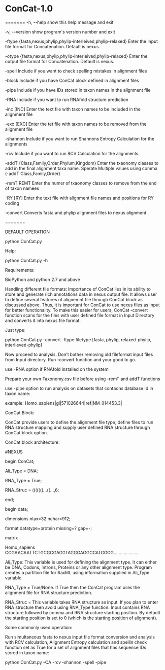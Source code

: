 ConCat-1.0
==========


=======
  -h, --help                    show this help message and exit
  
  -v, --version                 show program's version number and exit
      
  -ftype {fasta,nexus,phylip,phylip-interleived,phylip-relaxed}
                                Enter the input file format for Concatenation. Default
                                is nexus.
                        
  -otype {fasta,nexus,phylip,phylip-interleived,phylip-relaxed}
                                Enter the output file format for Concatenation.
                                Default is nexus.
                        
  -spell                        Include if you want to check spelling mistakes in
                                alignment files
                        
  -block                        Include if you have ConCat block defined in alignment
                                files
                        
  -pipe                         Include if you have IDs stored in taxon names in the
                                alignment file
                        
  -RNA                          Include if you want to run RNAfold structure
                                prediction
                        
  -inc [INC]                    Enter the text file with taxon names to be included in
                                the alignment file
                        
  -exc [EXC]                    Enter the tet file with taxon names to be removed from
                                the alignment file
                        
  -shannon                      Include if you want to run Shannons Entropy
                                Calculation for the alignments
                        
  -rcv                          Include if you want to run RCV Calculation for the
                                alignments
                        
  -addT {Class,Family,Order,Phylum,Kingdom}
                                Enter the txaonomy classes to add in the final
                                alignment taxa name. Sperate Multiple values using
                                comma (-addT Class,Family,Order)
                          
  -remT REMT                    Enter the numer of txaonomy classes to remove from the
                                end of taxon namees
                        
  -RY [RY]                      Enter the text file with alignment file names and
                                positions for RY coding
                        
  -convert                      Converts fasta and phylip alignment files to nexus
                                alignment

=======


DEFAULT OPERATION

python ConCat.py

Help:

python ConCat.py -h

Requirements:

BioPython and python 2.7 and above

Handling different file formats: Importance of ConCat lies in its ability to store and generate rich annotations data in nexus output file. It allows user to define several features of alignemnt file through ConCat block as discussed above. Thus, it is important for ConCat to use nexus files as input for better functionality. To make this easier for users, ConCat -convert function scans for the files with user defined file format in Input Directory and converts it into nexus file format. 

Just type:

python ConCat.py -convert -ftype filetype [fasta, phylip, relaxed-phylip, interlieved-phylip]

Now proceed to analysis. Don't bother removing old fileformat input files from Input directory. Run -convert function and your good to go.


use -RNA option if RNAfold installed on the system

Prepare your own Taxonomy.csv file before using -remT and addT functions

use -pipe option to run analysis on datasets that contaons database Id in taxon name:

example: Homo_sapiens|gi|571026644|ref|NM_014453.3| 

ConCat Block:

ConCat provide users to define the alignment file type, define files to run RNA structure mapping and supply user defined RNA structure through ConCat block option.

ConCat block architecture:

#NEXUS

begin ConCat;

  Ali_Type = DNA; 

  RNA_Type = True; 

  RNA_Struc = (((((((...((...,6;

end;

begin data;

dimensions ntax=32 nchar=912;

format datatype=protein missing=? gap=-;

matrix

Homo_sapiens CCGAACAATTCTGCGCGAGGTAGGGAGGCCATGGCG....................


Ali_Type: This variable is used for defining the alignment type. It can either be DNA, Codons, Introns, Proteins or any other alignment type. Program creates a partition file for RaxML using information supplied in Ali_Type variable.

RNA_Type = True/None. If True then the ConCat program uses the alignment file for RNA structure prediction.

RNA_Struc = This variable takes RNA structure as input. If you plan to enter RNA structure then avoid using RNA_Type function. Input contains RNA structure followed by comma and RNA structure starting position. By default the starting position is set to 0 (which is the starting position of alignment).





Some commonly used operation:

Run simultaneous fasta to nexus input file format conversion and analysis with RCV calculation, Alignment Entropy calculation and spellin check function set as True for a set of alignment files that has sequence IDs stored in taxon name:

python ConCat.py -CA -rcv -shannon -spell -pipe








